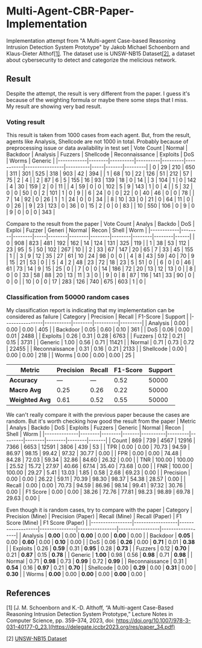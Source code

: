 # Multi-Agent-CBR-Paper-Implementation
Implementation attempt from "A Multi-agent Case-based Reasoning Intrusion Detection System Prototype" by Jakob Michael Schoenborn and Klaus-Dieter Althof[[1]](#ref1). The dataset use is UNSW-NB15 Dataset[[2]](#ref2), a dataset about cybersecurity to detect and categorize the melicious network.
## Result
Despite the attempt, the result is very different from the paper. I guess it's because of the weighting formula or maybe there some steps that I miss. My result are showing very bad result.
### Voting result
This result is taken from 1000 cases from each agent. But, from the result, agents like Analysis, Shellcode are not 1000 in total. Probably because of preprocessing issue or data availability in test set
| Vote Count | Normal | Backdoor | Analysis | Fuzzers | Shellcode | Reconnaissance | Exploits | DoS | Worms | Generic |
|------------|--------|----------|----------|---------|-----------|----------------|----------|-----|-------|---------|
| 0          | 29     | 210      | 650      | 311     | 301       | 525            | 318      | 903 | 42    | 394     |
| 1          | 68     | 10       | 22       | 126     | 51        | 212            | 57       | 75  | 2     | 4       |
| 2          | 87     | 6        | 5        | 155     | 16        | 93             | 139      | 18  | 0     | 14      |
| 3          | 104    | 1        | 0        | 142     | 4         | 30             | 159      | 2   | 0     | 11      |
| 4          | 59     | 0        | 0        | 102     | 5         | 9              | 143      | 1   | 0     | 4       |
| 5          | 32     | 0        | 0        | 50      | 0         | 2              | 101      | 1   | 0     | 9       |
| 6          | 24     | 0        | 0        | 22      | 0         | 40             | 46       | 0   | 0     | 78      |
| 7          | 14     | 92       | 0        | 26      | 1         | 1              | 24       | 0   | 0     | 34      |
| 8          | 10     | 33       | 0        | 21      | 0         | 64             | 11       | 0   | 0     | 26      |
| 9          | 23     | 123      | 0        | 36      | 0         | 15             | 2        | 0   | 0     | 83      |
| 10         | 550    | 106      | 0        | 9       | 0         | 9              | 0        | 0   | 0     | 343     |

Compare to the result from the paper
| Vote Count | Analys | Backdo | DoS | Exploi | Fuzzer | Generi | Normal | Recon | Shell | Worm |
|------------|--------|--------|-----|--------|--------|--------|--------|--------|--------|------|
| 0          | 908    | 823    | 481 | 192    | 162    | 14     | 124    | 131    | 325    | 119  |
| 1          | 38     | 53     | 112 | 23     | 95     | 5      | 50     | 102    | 267    | 10   |
| 2          | 33     | 67     | 147 | 20     | 65     | 7      | 33     | 45     | 155    | 1    |
| 3          | 9      | 12     | 35  | 27     | 61     | 10     | 24     | 98     | 0      | 0    |
| 4          | 8      | 43     | 59  | 40     | 70     | 9      | 15     | 21     | 53     | 0    |
| 5          | 4      | 2      | 48  | 23     | 72     | 18     | 23     | 5      | 51     | 0    |
| 6          | 0      | 0      | 46  | 61     | 73     | 14     | 9      | 15     | 25     | 0    |
| 7          | 0      | 0      | 14  | 186    | 72     | 20     | 13     | 12     | 13     | 0    |
| 8          | 0      | 0      | 33  | 58     | 88     | 20     | 13     | 11     | 3      | 0    |
| 9          | 0      | 8      | 87  | 116    | 141    | 33     | 90     | 0      | 0      | 0    |
| 10         | 0      | 0      | 17  | 283    | 126    | 740    | 675    | 603    | 1      | 0    |

### Classification from 50000 random cases
My classification report is indicating that my implementation can be considered as failure
| Category        | Precision | Recall | F1-Score | Support |
|----------------|-----------|--------|----------|---------|
| Analysis        | 0.00      | 0.00   | 0.00     | 405     |
| Backdoor        | 0.05      | 0.60   | 0.10     | 361     |
| DoS             | 0.06      | 0.00   | 0.01     | 2488    |
| Exploits        | 0.26      | 0.31   | 0.28     | 6763    |
| Fuzzers         | 0.12      | 0.21   | 0.15     | 3731    |
| Generic         | 1.00      | 0.56   | 0.71     | 11421   |
| Normal          | 0.71      | 0.73   | 0.72     | 22455   |
| Reconnaissance  | 0.31      | 0.16   | 0.21     | 2133    |
| Shellcode       | 0.00      | 0.00   | 0.00     | 218     |
| Worms           | 0.00      | 0.00   | 0.00     | 25      |

| Metric        | Precision | Recall | F1-Score | Support |
|---------------|-----------|--------|----------|---------|
| **Accuracy**       | —         | —      | 0.52     | 50000   |
| **Macro Avg**      | 0.25      | 0.26   | 0.22     | 50000   |
| **Weighted Avg**   | 0.61      | 0.52   | 0.55     | 50000   |

We can't really compare it with the previous paper because the cases are random. But it's worth checking how good the result from the paper
| Metric       | Analys | Backdo | DoS   | Exploits | Fuzzers | Generic | Normal | Recon | Shell | Worm |
|--------------|--------|--------|-------|----------|---------|---------|--------|--------|--------|-------|
| Count        | 869    | 739    | 4567  | 12916    | 7366    | 6653    | 12591  | 3806   | 439    | 53    |
| TPR          | 0.00   | 0.00   | 70.73 | 94.59    | 86.97   | 98.15   | 99.42  | 97.32  | 30.77  | 0.00  |
| FPR          | 0.00   | 0.00   | 74.48 | 84.28    | 72.03   | 59.34   | 32.86  | 84.60  | 26.32  | 0.00  |
| TNR          | 100.00 | 100.00 | 25.52 | 15.72    | 27.97   | 40.66   | 67.14  | 35.40  | 73.68  | 0.00  |
| FNR          | 100.00 | 100.00 | 29.27 | 5.41     | 13.03   | 1.85    | 0.58   | 2.68   | 69.23  | 0.00  |
| Precision    | 0.00   | 0.00   | 26.22 | 59.11    | 70.39   | 98.30   | 98.37  | 54.38  | 28.57  | 0.00  |
| Recall       | 0.00   | 0.00   | 70.73 | 94.59    | 86.96   | 98.14   | 99.41  | 97.32  | 30.76  | 0.00  |
| F1 Score     | 0.00   | 0.00   | 38.26 | 72.76    | 77.81   | 98.23   | 98.89  | 69.78  | 29.63  | 0.00  |

Even though it is random cases, try to compare with the paper
| Category        | Precision (Mine) | Precision (Paper) | Recall (Mine) | Recall (Paper) | F1 Score (Mine) | F1 Score (Paper) |
|-----------------|------------------|-------------------|---------------|----------------|-----------------|------------------|
| Analysis        | **0.00**         | 0.00              | **0.00**      | 0.00           | **0.00**        | 0.00             |
| Backdoor        | **0.05**         | 0.00              | **0.60**      | 0.00           | **0.10**        | 0.00             |
| DoS             | 0.06             | **0.26**          | 0.00          | **0.71**       | 0.01            | **0.38**         |
| Exploits        | 0.26             | **0.59**          | 0.31          | **0.95**       | 0.28            | **0.73**         |
| Fuzzers         | 0.12             | **0.70**          | 0.21          | **0.87**       | 0.15            | **0.78**         |
| Generic         | **1.00**         | 0.98              | 0.56          | **0.98**       | 0.71            | **0.98**         |
| Normal          | 0.71             | **0.98**          | 0.73          | **0.99**       | 0.72            | **0.99**         |
| Reconnaissance  | 0.31             | **0.54**          | 0.16          | **0.97**       | 0.21            | **0.70**         |
| Shellcode       | 0.00             | **0.29**          | 0.00          | **0.31**       | 0.00            | **0.30**         |
| Worms           | **0.00**         | 0.00              | **0.00**      | 0.00           | **0.00**        | 0.00             |


## References
<a id="ref1"/>

[1] [J. M. Schoenborn and K.-D. Althoff, “A Multi-agent Case-Based Reasoning Intrusion Detection System Prototype,” Lecture Notes in Computer Science, pp. 359–374, 2023, doi: https://doi.org/10.1007/978-3-031-40177-0_23.](https://delegate.iccbr2023.org/res/paper_34.pdf)

<a id="ref2"/>

[2] [UNSW-NB15 Dataset](https://research.unsw.edu.au/projects/unsw-nb15-dataset)
